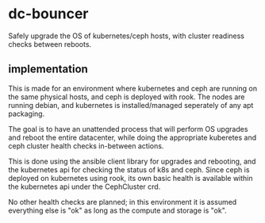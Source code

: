 # dc-bouncer

Safely upgrade the OS of kubernetes/ceph hosts, with cluster readiness checks between reboots.

## implementation

This is made for an environment where kubernetes and ceph are running on the same physical hosts, and ceph is deployed with rook.
The nodes are running debian, and kubernetes is installed/managed seperately of any apt packaging.

The goal is to have an unattended process that will perform OS upgrades and reboot the entire datacenter, while doing the appropriate kuberetes and ceph cluster health checks in-between actions.

This is done using the ansible client library for upgrades and rebooting, and the kubernetes api for checking the status of k8s and ceph.
Since ceph is deployed on kubernetes using rook, its own basic health is available within the kubernetes api under the CephCluster crd.

No other health checks are planned; in this environment it is assumed everything else is "ok" as long as the compute and storage is "ok".

